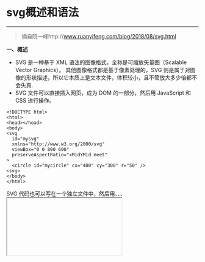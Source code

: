 # svg概述和语法



---
>摘自阮一峰http://www.ruanyifeng.com/blog/2018/08/svg.html

**一、概述**

 - SVG 是一种基于 XML 语法的图像格式，全称是可缩放矢量图（Scalable Vector Graphics）。
其他图像格式都是基于像素处理的，SVG 则是属于对图像的形状描述，所以它本质上是文本文件，体积较小，且不管放大多少倍都不会失真.
 - SVG 文件可以直接插入网页，成为 DOM 的一部分，然后用 JavaScript 和 CSS 进行操作。

```
<!DOCTYPE html>
<html>
<head></head>
<body>
<svg
  id="mysvg"
  xmlns="http://www.w3.org/2000/svg"
  viewBox="0 0 800 600"
  preserveAspectRatio="xMidYMid meet"
>
  <circle id="mycircle" cx="400" cy="300" r="50" />
<svg>
</body>
</html>
```
SVG 代码也可以写在一个独立文件中，然后用<img>、<object>、<embed>、<iframe>等标签插入网页。

```
<img src="circle.svg">
<object id="object" data="circle.svg" type="image/svg+xml"></object>
<embed id="embed" src="icon.svg" type="image/svg+xml">
<iframe id="iframe" src="icon.svg"></iframe>
```
CSS 也可以使用 SVG 文件。

```
.logo {
  background: url(icon.svg);
}
```
SVG 文件还可以转为 BASE64 编码，然后作为 Data URI 写入网页。

```
<img src="data:image/svg+xml;base64,[data]">
```
**二、语法**

 - SVG 代码都放在顶层标签<svg>之中
 - `<svg>`的width属性和height属性，指定了 SVG 图像在 HTML 元素中所占据的宽度和高度。除了相对单位，也可以采用绝对单位（单位：像素）。
 如果不指定这两个属性，SVG 图像默认大小是300像素（宽） x 150像素（高）。
如果只想展示 SVG 图像的一部分，就要指定`viewBox`属性。

    **viewBox**
    ```
        <svg width="100" height="100" viewBox="50 50 50 50">
          <circle id="mycircle" cx="50" cy="50" r="50" />
        </svg>
    ```
    - viewbox的属性值有四个数字，左上角的横纵坐标，适口的宽度和高度。
    - 视口必须适配所在的空间。
    
 - `<circle>`标签代表圆形。
    ```
    <svg width="300" height="180">
      <circle cx="30"  cy="50" r="25" />
      <circle cx="90"  cy="50" r="25" class="red" />
      <circle cx="150" cy="50" r="25" class="fancy" />
    </svg>
    ```
    - <circle>标签的cx、cy、r属性分别为横坐标、纵坐标和半径，单位为像素。坐标都是**相对于`<svg>`画布的左上角原点。** 
    - class属性用来指定对应的 CSS 类
SVG 的 CSS 属性与网页元素有所不同。
    ```
    fill：填充色
    stroke：描边色
    stroke-width：边框宽度
    ```
    

 - `<line>`标签用来绘制直线。

    ```
    <svg width="300" height="180">
      <line x1="0" y1="0" x2="200" y2="0" style="stroke:rgb(0,0,0);stroke-width:5" />
    </svg>
    ```
    

 - `<polyline>`标签用于绘制一根折线。
    ```
    <svg width="300" height="180">
      <polyline points="3,3 30,28 3,53" fill="none" stroke="black" />
    </svg>
    ```
    - `<polyline>`的points属性指定了每个端点的坐标，横坐标与纵坐标之间与逗号分隔，点与点之间用空格分隔。

 - `<rect>`标签用于绘制矩形
 ```
    <svg width="300" height="180">
      <rect x="0" y="0" height="100" width="200" style="stroke: #70d5dd; fill: #dd524b" />
    </svg>
```

 - `<ellipse>`标签用于绘制椭圆。
    ```
    <svg width="300" height="180">
      <ellipse cx="60" cy="60" ry="40" rx="20" stroke="black" stroke-width="5" fill="silver"/>
    </svg>
    ```

 - `<polygon>`标签用于绘制多边形。
 
    ```
    <svg width="300" height="180">
      <polygon fill="green" stroke="orange" stroke-width="1" points="0,0 100,0 100,100 0,100 0,0"/>
    </svg>
    ```

 - `<path>`标签用于制路径。
 
    ```
    <svg width="300" height="180">
    <path d="
      M 18,3
      L 46,3
      L 46,40
      L 61,40
      L 32,68
      L 3,40
      L 18,40
      Z
    "></path></svg>
    ```
 `<path>`的d属性表示绘制顺序，它的值是一个长字符串，每个字母表示一个绘制动作，后面跟着坐标。

    >M：移动到（moveto）
    >L：画直线到（lineto）
    >Z：闭合路径

 - `<text>`标签用于绘制文本。
    ```
    <svg width="300" height="180">
      <text x="50" y="25">Hello World</text>
    </svg>
    ```
    - `<text>`的x属性和y属性，表示文本区块基线（baseline）起点的横坐标和纵坐标。文字的样式可以用class或style属性指定。

 - `<use>`标签用于复制一个形状。
    ```
    <svg viewBox="0 0 30 10" xmlns="http://www.w3.org/2000/svg">
      <circle id="myCircle" cx="5" cy="5" r="4"/>
    
      <use href="#myCircle" x="10" y="0" fill="blue" />
      <use href="#myCircle" x="20" y="0" fill="white" stroke="blue" />
    </svg>
    ```
    - <use>的href属性指定所要复制的节点，x属性和y属性是<use>左上角的坐标。另外，还可以指定width和height坐标。
    

 - `<g>`标签用于将多个形状组成一个组（group），方便复用。
    ```
    <svg width="300" height="100">
      <g id="myCircle">
        <text x="25" y="20">圆形</text>
        <circle cx="50" cy="50" r="20"/>
      </g>
    
      <use href="#myCircle" x="100" y="0" fill="blue" />
      <use href="#myCircle" x="200" y="0" fill="white" stroke="blue" />
    </svg>
    ```
    

 - `<defs>`标签用于自定义形状，它内部的代码不会显示，仅供引用。
    ```
    <svg width="300" height="100">
      <defs>
        <g id="myCircle">
          <text x="25" y="20">圆形</text>
          <circle cx="50" cy="50" r="20"/>
        </g>
      </defs>
    
      <use href="#myCircle" x="0" y="0" />
      <use href="#myCircle" x="100" y="0" fill="blue" />
      <use href="#myCircle" x="200" y="0" fill="white" stroke="blue" />
    </svg>
    ```

 - `<pattern>`标签用于自定义一个形状，该形状可以被引用来平铺一个区域。
    ```
    <svg width="500" height="500">
      <defs>
        <pattern id="dots" x="0" y="0" width="100" height="100" patternUnits="userSpaceOnUse">
          <circle fill="#bee9e8" cx="50" cy="50" r="35" />
        </pattern>
      </defs>
      <rect x="0" y="0" width="100%" height="100%" fill="url(#dots)" />
    </svg>
    ```
    - `<pattern>`标签将一个圆形定义为dots模式。`patternUnits="userSpaceOnUse"`表示`<pattern>`的宽度和长度是实际的像素值。然后，指定这个模式去填充下面的矩形。

 - `<animate>`标签用于产生动画效果。
    ```
    <svg width="500px" height="500px">
      <rect x="0" y="0" width="100" height="100" fill="#feac5e">
        <animate attributeName="x" from="0" to="500" dur="2s" repeatCount="indefinite" />
      </rect>
    </svg>
    ```
    `<animate>`的属性含义如下。

    >**attributeName**：发生动画效果的属性名。
    **from**：单次动画的初始值。
    **to**：单次动画的结束值。
    **dur**：单次动画的持续时间。
    **repeatCount**：动画的循环模式。
    可以在多个属性上面定义动画。

    ```
    <animate attributeName="x" from="0" to="500" dur="2s" repeatCount="indefinite" />
    <animate attributeName="width" to="500" dur="2s" repeatCount="indefinite" />
    ```
